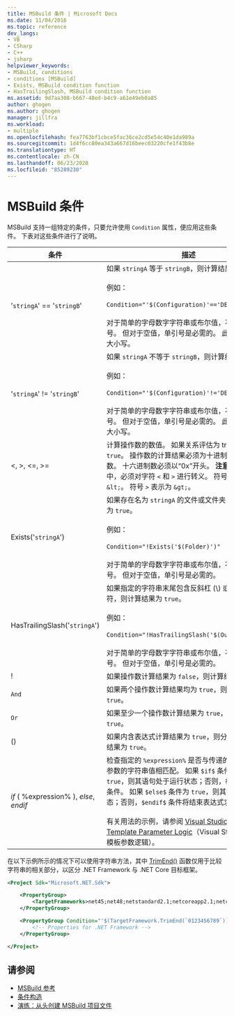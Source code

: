 ```yaml
---
title: MSBuild 条件 | Microsoft Docs
ms.date: 11/04/2016
ms.topic: reference
dev_langs:
- VB
- CSharp
- C++
- jsharp
helpviewer_keywords:
- MSBuild, conditions
- conditions [MSBuild]
- Exists, MSBuild condition function
- HasTrailingSlash, MSBuild condition function
ms.assetid: 9d7aa308-b667-48ed-b4c9-a61e49eb0a85
author: ghogen
ms.author: ghogen
manager: jillfra
ms.workload:
- multiple
ms.openlocfilehash: fea7763bf1cbce5fac36ce2cd5e54c40e1da989a
ms.sourcegitcommit: 1d4f6cc80ea343a667d16beec03220cfe1f43b8e
ms.translationtype: HT
ms.contentlocale: zh-CN
ms.lasthandoff: 06/23/2020
ms.locfileid: "85289230"
---
```

# <a name="msbuild-conditions"></a>MSBuild 条件

MSBuild 支持一组特定的条件，只要允许使用 `Condition` 属性，便应用这些条件。 下表对这些条件进行了说明。

|条件|描述|
|---------------|-----------------|
|'`stringA`' == '`stringB`'|如果 `stringA` 等于 `stringB`，则计算结果为 `true`。<br /><br /> 例如：<br /><br /> `Condition="'$(Configuration)'=='DEBUG'"`<br /><br /> 对于简单的字母数字字符串或布尔值，不需要单引号。 但对于空值，单引号是必需的。 此检查不区分大小写。|
|'`stringA`' != '`stringB`'|如果 `stringA` 不等于 `stringB`，则计算结果为 `true`。<br /><br /> 例如：<br /><br /> `Condition="'$(Configuration)'!='DEBUG'"`<br /><br /> 对于简单的字母数字字符串或布尔值，不需要单引号。 但对于空值，单引号是必需的。 此检查不区分大小写。|
|\<, >, \<=, >=|计算操作数的数值。 如果关系评估为 true，则返回 `true`。 操作数的计算结果必须为十进制或十六进制数。 十六进制数必须以“0x”开头。 **注意：** 在 XML 中，必须对字符 `<` 和 `>` 进行转义。 符号 `<` 表示为 `&lt;`。 符号 `>` 表示为 `&gt;`。|
|Exists('`stringA`')|如果存在名为 `stringA` 的文件或文件夹，则计算结果为 `true`。<br /><br /> 例如：<br /><br /> `Condition="!Exists('$(Folder)')"`<br /><br /> 对于简单的字母数字字符串或布尔值，不需要单引号。 但对于空值，单引号是必需的。|
|HasTrailingSlash('`stringA`')|如果指定的字符串末尾包含反斜杠 (\\) 或正斜杠 (/) 字符，则计算结果为 `true`。<br /><br /> 例如：<br /><br /> `Condition="!HasTrailingSlash('$(OutputPath)')"`<br /><br /> 对于简单的字母数字字符串或布尔值，不需要单引号。 但对于空值，单引号是必需的。|
|!|如果操作数计算结果为 `false`，则计算结果为 `true`。|
|`And`|如果两个操作数计算结果均为 `true`，则计算结果为 `true`。|
|`Or`|如果至少一个操作数计算结果为 `true`，则计算结果为 `true`。|
|()|如果内含表达式计算结果为 `true`，则分组机制的计算结果为 `true`。|
|$if$ ( %expression% ), $else$, $endif$|检查指定的 `%expression%` 是否与传递的自定义模板参数的字符串值相匹配。 如果 `$if$` 条件计算结果为 `true`，则其语句处于运行状态；否则，检查 `$else$` 条件。 如果 `$else$` 条件为 `true`，则其语句为运行状态；否则，`$endif$` 条件将结束表达式求值。<br /><br /> 有关用法的示例，请参阅 [Visual Studio Project/Item Template Parameter Logic](https://stackoverflow.com/questions/6709057/visual-studio-project-item-template-parameter-logic)（Visual Studio 项目/项模板参数逻辑）。|

在以下示例所示的情况下可以使用字符串方法，其中 [TrimEnd()](/dotnet/api/system.string.trimend) 函数仅用于比较字符串的相关部分，以区分 .NET Framework 与 .NET Core 目标框架。

```xml
<Project Sdk="Microsoft.NET.Sdk">

    <PropertyGroup>
        <TargetFrameworks>net45;net48;netstandard2.1;netcoreapp2.1;netcoreapp3.1</TargetFrameworks>
    </PropertyGroup>

    <PropertyGroup Condition="'$(TargetFramework.TrimEnd(`0123456789`))' == 'net'">
        <!-- Properties for .NET Framework -->
    </PropertyGroup>

</Project>
```

## <a name="see-also"></a>请参阅

- [MSBuild 参考](../msbuild/msbuild-reference.md)
- [条件构造](../msbuild/msbuild-conditional-constructs.md)
- [演练：从头创建 MSBuild 项目文件](../msbuild/walkthrough-creating-an-msbuild-project-file-from-scratch.md)

